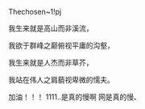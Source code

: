 Thechosen~1!pj

我生来就是高山而非溪流，

我欲于群峰之巅俯视平庸的沟壑，

我生来就是人杰而非草芥，

我站在伟人之肩藐视卑微的懦夫。

加油！！！
1111..是真的慢啊 网是真的慢、